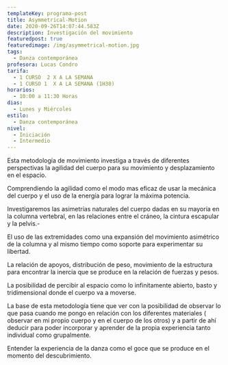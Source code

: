 ```yaml
---
templateKey: programa-post
title: Asymmetrical-Motion
date: 2020-09-26T14:07:44.583Z
description: Investigación del movimiento
featuredpost: true
featuredimage: /img/asymmetrical-motion.jpg
tags:
  - Danza contemporánea
profesora: Lucas Condro
tarifa:
  - 1 CURSO  2 X A LA SEMANA
  - 1 CURSO 1  X A LA SEMANA (1H30)
horarios:
  - 10:00 a 11:30 Horas
dias:
  - Lunes y Miércoles
estilo:
  - Danza contemporánea
nivel:
  - Iniciación
  - Intermedio
---
```

Esta metodología de movimiento investiga a través de diferentes perspectivas la agilidad del cuerpo para su movimiento y desplazamiento en el espacio.

Comprendiendo la agilidad como el modo mas eficaz de usar la mecánica del cuerpo y el uso de la energía para lograr la máxima potencia.

Investigaremos las asimetrías naturales del cuerpo dadas en su mayoría en la columna vertebral, en las relaciones entre el cráneo, la cintura escapular y la pelvis.-

El uso de las extremidades como una expansión del movimiento asimétrico de la columna y al mismo tiempo como soporte para experimentar su libertad.

La relación de apoyos, distribución de peso, movimiento de la estructura para encontrar la inercia que se produce en la relación de fuerzas y pesos.

La posibilidad de percibir al espacio como lo infinitamente abierto, basto y tridimensional donde el cuerpo va a moverse.

La base de esta metodología tiene que ver con la posibilidad de observar lo que pasa cuando me pongo en relación con los diferentes materiales ( observar en mi propio cuerpo y en el cuerpo de los otros) y a partir de ahí deducir para poder incorporar y aprender de la propia experiencia tanto individual como grupalmente.

Entender la experiencia de la danza como el goce que se produce en el momento del descubrimiento.